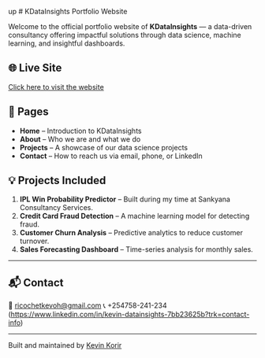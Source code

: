 up # KDataInsights Portfolio Website

Welcome to the official portfolio website of **KDataInsights** — a data-driven consultancy offering impactful solutions through data science, machine learning, and insightful dashboards.

## 🌐 Live Site

[Click here to visit the website](https://yourusername.github.io/kdatainsights-portfolio)

## 📂 Pages

- **Home** – Introduction to KDataInsights
- **About** – Who we are and what we do
- **Projects** – A showcase of our data science projects
- **Contact** – How to reach us via email, phone, or LinkedIn

## 💡 Projects Included

1. **IPL Win Probability Predictor** – Built during my time at Sankyana Consultancy Services.
2. **Credit Card Fraud Detection** – A machine learning model for detecting fraud.
3. **Customer Churn Analysis** – Predictive analytics to reduce customer turnover.
4. **Sales Forecasting Dashboard** – Time-series analysis for monthly sales.

---

## 📬 Contact

📧 ricochetkevoh@gmail.com 
📞 +254758-241-234
(https://www.linkedin.com/in/kevin-datainsights-7bb23625b?trk=contact-info)

---

Built and maintained by [Kevin Korir](https://github.com/kevinkorir26)
